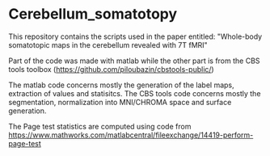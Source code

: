 # Cerebellum_somatotopy

This repository contains the scripts used in the paper entitled: "Whole-body somatotopic maps in the cerebellum revealed with 7T fMRI"

Part of the code was made with matlab while the other part is from the CBS tools toolbox (https://github.com/piloubazin/cbstools-public/)

The matlab code concerns mostly the generation of the label maps, extraction of values and statisitcs.
The CBS tools code concerns mostly the segmentation, normalization into MNI/CHROMA space and surface generation.

The Page test statistics are computed using code from https://www.mathworks.com/matlabcentral/fileexchange/14419-perform-page-test

